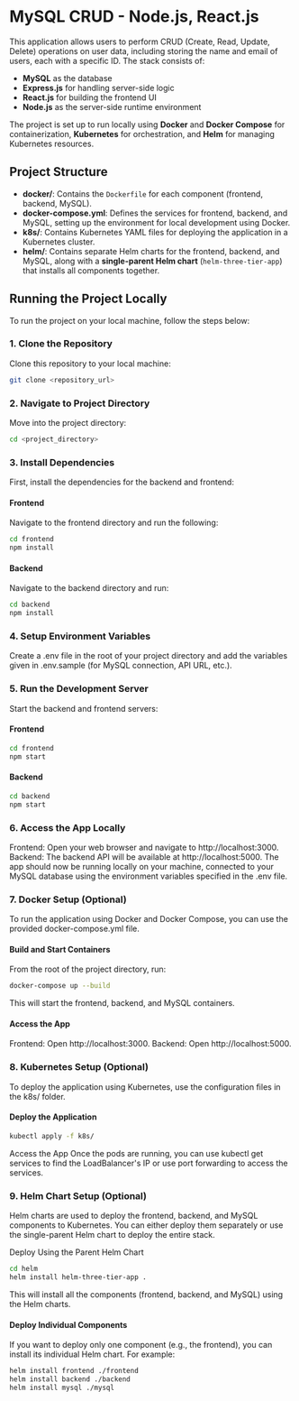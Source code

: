# MySQL CRUD - Node.js, React.js

This application allows users to perform CRUD (Create, Read, Update, Delete) operations on user data, including storing the name and email of users, each with a specific ID. The stack consists of:

- **MySQL** as the database
- **Express.js** for handling server-side logic
- **React.js** for building the frontend UI
- **Node.js** as the server-side runtime environment

The project is set up to run locally using **Docker** and **Docker Compose** for containerization, **Kubernetes** for orchestration, and **Helm** for managing Kubernetes resources.

## Project Structure

- **docker/**: Contains the `Dockerfile` for each component (frontend, backend, MySQL).
- **docker-compose.yml**: Defines the services for frontend, backend, and MySQL, setting up the environment for local development using Docker.
- **k8s/**: Contains Kubernetes YAML files for deploying the application in a Kubernetes cluster.
- **helm/**: Contains separate Helm charts for the frontend, backend, and MySQL, along with a **single-parent Helm chart** (`helm-three-tier-app`) that installs all components together.

## Running the Project Locally

To run the project on your local machine, follow the steps below:

### 1. Clone the Repository

Clone this repository to your local machine:

```bash
git clone <repository_url>
```

### 2. Navigate to Project Directory
Move into the project directory:
```bash
cd <project_directory>
```
### 3. Install Dependencies
First, install the dependencies for the backend and frontend:

#### Frontend
Navigate to the frontend directory and run the following:

```bash
cd frontend
npm install
```

#### Backend
Navigate to the backend directory and run:

```bash
cd backend
npm install
```

### 4. Setup Environment Variables
Create a .env file in the root of your project directory and add the variables given in .env.sample (for MySQL connection, API URL, etc.).

### 5. Run the Development Server
Start the backend and frontend servers:

#### Frontend
```bash
cd frontend
npm start
```

#### Backend
```bash
cd backend
npm start
```

### 6. Access the App Locally
Frontend: Open your web browser and navigate to http://localhost:3000.
Backend: The backend API will be available at http://localhost:5000.
The app should now be running locally on your machine, connected to your MySQL database using the environment variables specified in the .env file.

### 7. Docker Setup (Optional)
To run the application using Docker and Docker Compose, you can use the provided docker-compose.yml file.

#### Build and Start Containers
From the root of the project directory, run:

```bash
docker-compose up --build
```
This will start the frontend, backend, and MySQL containers.

#### Access the App
Frontend: Open http://localhost:3000.
Backend: Open http://localhost:5000.
### 8. Kubernetes Setup (Optional)
To deploy the application using Kubernetes, use the configuration files in the k8s/ folder.

#### Deploy the Application
```bash
kubectl apply -f k8s/
```
Access the App
Once the pods are running, you can use kubectl get services to find the LoadBalancer's IP or use port forwarding to access the services.

### 9. Helm Chart Setup (Optional)
Helm charts are used to deploy the frontend, backend, and MySQL components to Kubernetes. You can either deploy them separately or use the single-parent Helm chart to deploy the entire stack.

Deploy Using the Parent Helm Chart
```bash
cd helm
helm install helm-three-tier-app .
```
This will install all the components (frontend, backend, and MySQL) using the Helm charts.

#### Deploy Individual Components
If you want to deploy only one component (e.g., the frontend), you can install its individual Helm chart. For example:

```bash
helm install frontend ./frontend
helm install backend ./backend
helm install mysql ./mysql
```

